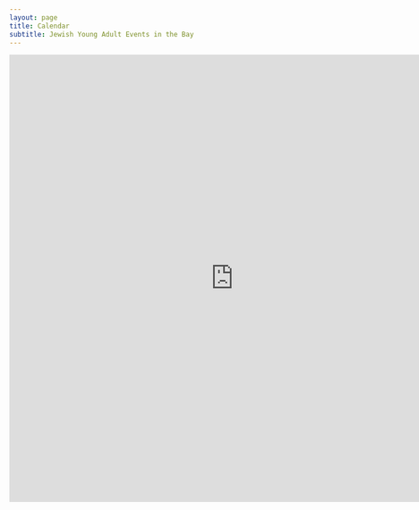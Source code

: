 ```yaml
---
layout: page
title: Calendar 
subtitle: Jewish Young Adult Events in the Bay
---
```

<div class="googleCalendar">
  <iframe src="https://calendar.google.com/calendar/embed?showTabs=0&amp;height=800&amp;wkst=1&amp;bgcolor=%23FFFFFF&amp;src=bsp4pl7nrmbt1merbkuehqluj4%40group.calendar.google.com&amp;color=%23182C57&amp;ctz=America%2FLos_Angeles" style="border-width:0" width="800" height="800" frameborder="0" scrolling="no"></iframe>
</div>
